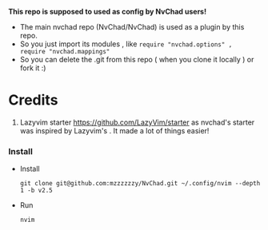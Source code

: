**This repo is supposed to used as config by NvChad users!**

- The main nvchad repo (NvChad/NvChad) is used as a plugin by this repo.
- So you just import its modules , like `require "nvchad.options" , require "nvchad.mappings"`
- So you can delete the .git from this repo ( when you clone it locally ) or fork it :)

# Credits

1. Lazyvim starter https://github.com/LazyVim/starter as nvchad's starter was inspired by Lazyvim's . It made a lot of things easier!

### Install

- Install

  ```
  git clone git@github.com:mzzzzzzy/NvChad.git ~/.config/nvim --depth 1 -b v2.5
  ```

- Run

  ```
  nvim
  ```
